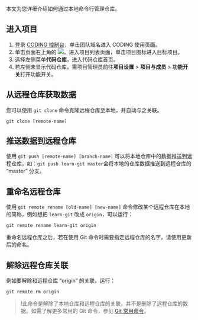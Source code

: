 本文为您详细介绍如何通过本地命令行管理仓库。

## 进入项目
1. 登录 [CODING 控制台](https://console.cloud.tencent.com/coding)，单击团队域名进入 CODING 使用页面。
2. 单击页面右上角的 <img src ="https://main.qcloudimg.com/raw/d94a8e60dd3a41d0af07d72ae0e9d70e.png" style ="margin:0">，进入项目列表页面，单击项目图标进入目标项目。
3. 选择左侧菜单**代码仓库**，进入代码仓库首页。
4. 若左侧未显示代码仓库，需项目管理员前往**项目设置** > **项目与成员** > **功能开关**打开功能开关。

## 从远程仓库获取数据[](id:obtain-data)
您可以使用 `git clone` 命令克隆远程仓库至本地，并自动与之关联。

```shell
git clone [remote-name]
```

## 推送数据到远程仓库[](id:push)
使用 `git push [remote-name] [branch-name]` 可以将本地仓库中的数据推送到远程仓库，如：`git push learn-git master`会将本地的仓库数据推送到远程仓库的 “master” 分支。

## 重命名远程仓库[](id:rename)
使用 `git remote rename [old-name] [new-name]` 命令修改某个远程仓库在本地的简称，例如想把 `learn-git` 改成 `origin`，可以运行：

```shell
git remote rename learn-git origin
```

重命名远程仓库之后，若在使用 Git 命令时需要指定远程仓库的名字，请使用更新后的命名。

## 解除远程仓库关联[](id:unlink)
例如要解除和远程仓库 “origin” 的关联，运行：

```shell
git remote rm origin
```

>!此命令是解除了本地仓库和远程仓库的关联，并不是删除了远程仓库的数据。如需了解更多常用的 Git 命令，参见 [Git 常用命令](https://cloud.tencent.com/document/product/1112/64272)。
